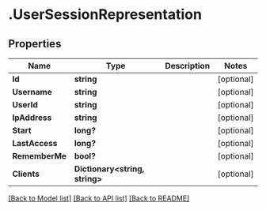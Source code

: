 # .UserSessionRepresentation
## Properties

Name | Type | Description | Notes
------------ | ------------- | ------------- | -------------
**Id** | **string** |  | [optional] 
**Username** | **string** |  | [optional] 
**UserId** | **string** |  | [optional] 
**IpAddress** | **string** |  | [optional] 
**Start** | **long?** |  | [optional] 
**LastAccess** | **long?** |  | [optional] 
**RememberMe** | **bool?** |  | [optional] 
**Clients** | **Dictionary&lt;string, string&gt;** |  | [optional] 

[[Back to Model list]](../README.md#documentation-for-models) [[Back to API list]](../README.md#documentation-for-api-endpoints) [[Back to README]](../README.md)

